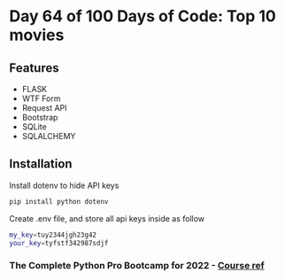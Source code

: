 # Day 64 of 100 Days of Code:  Top 10 movies

## Features
- FLASK
- WTF Form
- Request API
- Bootstrap
- SQLite
- SQLALCHEMY

## Installation
Install dotenv to hide API keys

```sh
pip install python dotenv
```

Create .env file, and store all api keys inside as follow
```sh
my_key=tuy2344jgh23g42
your_key=tyfstf342987sdjf
```






### The Complete Python Pro Bootcamp for 2022 - [Course ref]

[Course ref]: <https://www.udemy.com/course/100-days-of-code/>
